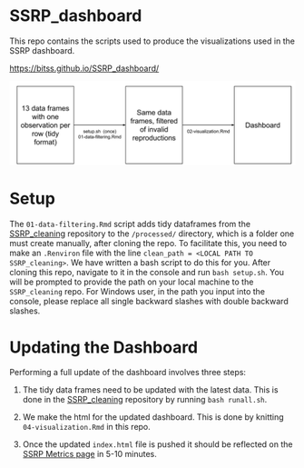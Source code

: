 # SSRP_dashboard

This repo contains the scripts used to produce the visualizations used in the SSRP dashboard.

<https://bitss.github.io/SSRP_dashboard/>


![dashboard pipeline](SSRP_dashboard.svg)


# Setup

The `01-data-filtering.Rmd` script adds tidy dataframes from the [SSRP_cleaning](https://github.com/BITSS/SSRP_cleaning) repository to the `/processed/` directory, which is a folder one must create manually, after cloning the repo. To facilitate this, you need to make an `.Renviron` file with the line `clean_path = <LOCAL PATH TO SSRP_cleaning>`. We have written a bash script to do this for you. After cloning this repo, navigate to it in the console and run `bash setup.sh`. You will be prompted to provide the path on your local machine to the `SSRP_cleaning` repo. For Windows user, in the path you input into the console, please replace all single backward slashes with double backward slashes.


# Updating the Dashboard

Performing a full update of the dashboard involves three steps:

1.  The tidy data frames need to be updated with the latest data. This is done in the [SSRP_cleaning](https://github.com/BITSS/SSRP_cleaning) repository by running `bash runall.sh`.

2.  We make the html for the updated dashboard. This is done by knitting `04-visualization.Rmd` in this repo.

3.  Once the updated `index.html` file is pushed it should be reflected on the [SSRP Metrics page](https://www.socialsciencereproduction.org/metrics) in 5-10 minutes.
